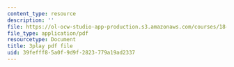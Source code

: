 ```yaml
---
content_type: resource
description: ''
file: https://ol-ocw-studio-app-production.s3.amazonaws.com/courses/18-06sc-linear-algebra-fall-2011/39fefff85a0f9d9f2823779a19ad2337_mVeuZzJdd1w.pdf
file_type: application/pdf
resourcetype: Document
title: 3play pdf file
uid: 39fefff8-5a0f-9d9f-2823-779a19ad2337
---
```


